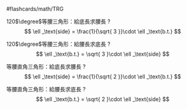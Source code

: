 #flashcards/math/TRG

120$\degree$等腰三角形：給底長求腰長
?
$$
\ell _\text{side} = \frac{1}{\sqrt{ 3 }}\cdot \ell _\text{b.t.}
$$
<!--SR:!2024-07-09,4,190-->

120$\degree$等腰三角形：給腰長求底長
?
$$
\ell _\text{b.t.} = \sqrt{ 3 }\cdot \ell _\text{side}
$$
<!--SR:!2024-07-09,4,190-->

等腰直角三角形：給底長求腰長
?
$$
\ell _\text{side} = \frac{1}{\sqrt{ 2 }}\cdot \ell _\text{b.t.}
$$
<!--SR:!2024-07-09,4,190-->

等腰直角三角形：給腰長求底長
?
$$
\ell _\text{b.t.} = \sqrt{ 2 }\cdot \ell _\text{side}
$$
<!--SR:!2024-07-09,4,170-->
